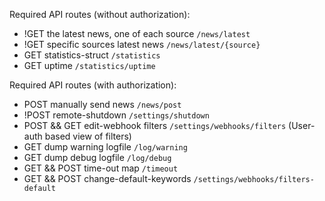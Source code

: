 Required API routes (without authorization):
- !GET the latest news, one of each source `/news/latest`
- !GET specific sources latest news `/news/latest/{source}`
- GET statistics-struct `/statistics`
- GET uptime `/statistics/uptime`
 
Required API routes (with authorization):
- POST manually send news `/news/post`
- !POST remote-shutdown `/settings/shutdown`
- POST && GET edit-webhook filters `/settings/webhooks/filters` (User-auth based view of filters)
- GET dump warning logfile `/log/warning`
- GET dump debug logfile `/log/debug`
- GET && POST time-out map `/timeout`
- GET && POST change-default-keywords `/settings/webhooks/filters-default`